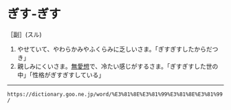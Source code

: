 # ぎす‐ぎす

［副］(スル)
1.  やせていて、やわらかみやふくらみに乏しいさま。「ぎすぎすしたからだつき」
2.  親しみにくいさま。[無愛想](ぶあいそう（無愛想）)で、冷たい感じがするさま。「ぎすぎすした世の中」「性格がぎすぎすしている」

---
`https://dictionary.goo.ne.jp/word/%E3%81%8E%E3%81%99%E3%81%8E%E3%81%99/`